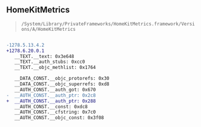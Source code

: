 ## HomeKitMetrics

> `/System/Library/PrivateFrameworks/HomeKitMetrics.framework/Versions/A/HomeKitMetrics`

```diff

-1278.5.13.4.2
+1278.6.20.0.1
   __TEXT.__text: 0x3e648
   __TEXT.__auth_stubs: 0xcc0
   __TEXT.__objc_methlist: 0x1764

   __DATA_CONST.__objc_protorefs: 0x30
   __DATA_CONST.__objc_superrefs: 0xd8
   __AUTH_CONST.__auth_got: 0x670
-  __AUTH_CONST.__auth_ptr: 0x2c8
+  __AUTH_CONST.__auth_ptr: 0x288
   __AUTH_CONST.__const: 0xdc8
   __AUTH_CONST.__cfstring: 0x7c0
   __AUTH_CONST.__objc_const: 0x3f08

```

